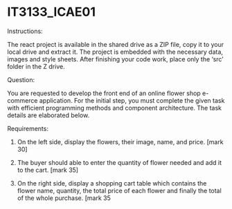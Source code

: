 # IT3133_ICAE01

Instructions:

The react project is available in the shared drive as a ZIP file, copy it to your local drive and 
extract it. The project is embedded with the necessary data, images and style sheets. After 
finishing your code work, place only the ‘src’ folder in the Z drive.

Question:

You are requested to develop the front end of an online flower shop e-commerce application. 
For the initial step, you must complete the given task with efficient programming methods 
and component architecture. The task details are elaborated below.

Requirements:

1. On the left side, display the flowers, their image, name, and price. [mark 30]
   
2. The buyer should able to enter the quantity of flower needed and add it to the cart.
[mark 35]

3. On the right side, display a shopping cart table which contains the flower name, 
quantity, the total price of each flower and finally the total of the whole purchase.
[mark 35
